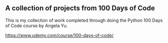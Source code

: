 ## A collection of projects from 100 Days of Code

This is my collection of work completed through doing the Python 100 Days of Code course by Angela Yu. 

https://www.udemy.com/course/100-days-of-code/
